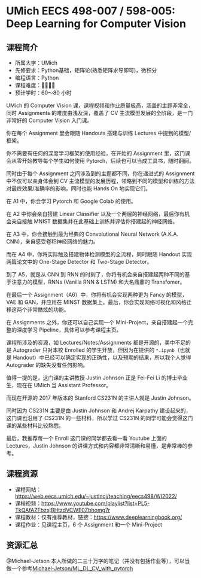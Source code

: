 # UMich EECS 498-007 / 598-005: Deep Learning for Computer Vision

## 课程简介

- 所属大学：UMich
- 先修要求：Python基础，矩阵论(熟悉矩阵求导即可)，微积分
- 编程语言：Python
- 课程难度：🌟🌟🌟🌟
- 预计学时：60～80 小时

UMich 的 Computer Vision 课，课程视频和作业质量极高，涵盖的主题非常全，同时 Assignments 的难度由浅及深，覆盖了 CV 主流模型发展的全阶段，是一门非常好的 Computer Vision 入门课。

你在每个 Assignment 里会跟随 Handouts 搭建与训练 Lectures 中提到的模型/框架。

你不需要有任何的深度学习框架的使用经验，在开始的 Assignment 里，这门课会从零开始教导每个学生如何使用 Pytorch，后续也可以当成工具书，随时翻阅。

同时由于每个 Assignment 之间涉及到的主题都不同，你在递进式的 Assignment 中不仅可以亲身体会到 CV 主流模型的发展历程，领略到不同的模型和训练的方法对最终效果/准确率的影响，同时也能 Hands On 地实现它们。

在 A1 中，你会学习 Pytorch 和 Google Colab 的使用。

在 A2 中你会亲自搭建 Linear Classifier 以及一个两层的神经网络，最后你有机会亲自接触 MNIST 数据集并在此基础上训练并评估你搭建起的神经网络。

在 A3 中，你会接触到最为经典的 Convolutional Neural Network (A.K.A. CNN)，亲自感受卷积神经网络的魅力。

而在 A4 中，你将实际触及搭建物体检测模型的全流程，同时跟随 Handout 实现两篇论文中的 One-Stage Detector 和 Two-Stage Detector。

到了 A5，就是从 CNN 到 RNN 的时刻了，你将有机会亲自搭建起两种不同的基于注意力的模型，RNNs (Vanilla RNN & LSTM) 和大名鼎鼎的 Transfomer。

在最后一个 Assignment（A6）中，你将有机会实现两种更为 Fancy 的模型，VAE 和 GAN，并应用在 MINST 数据集上。最后，你会实现网络可视化和风格迁移这两个非常酷炫的功能。

在 Assignments 之外，你还可以自己实现一个 Mini-Project，亲自搭建起一个完整的深度学习 Pipeline，具体可以参考课程主页。

课程所涉及的资源，如 Lectures/Notes/Assignments 都是开源的，美中不足的是 Autograder 只对本校 Enrolled 的学生开放，但因为在提供的 `*.ipynb`（也就是 Handout）中已经可以确定实现的正确性，以及预期的结果，所以我个人觉得 Autograder 的缺失没有任何影响。

值得一提的是，这门课的主讲教授 Justin Johnson 正是 Fei-Fei Li 的博士毕业生，现在在 UMich 当 Assistant Professor。

而现在开源的 2017 年版本的 Stanford CS231N 的主讲人就是 Justin Johnson。

同时因为 CS231N 主要是由 Justin Johnson 和 Andrej Karpathy 建设起来的，这门课也沿用了 CS231N 的一些材料，所以学过 CS231N 的同学可能会觉得这门课的某些材料比较熟悉。

最后，我推荐每一个 Enroll 这门课的同学都去看一看 Youtube 上面的 Lectures，Justin Johnson 的讲课方式和内容都非常清晰和易懂，是非常棒的参考。

## 课程资源

- 课程网站：<https://web.eecs.umich.edu/~justincj/teaching/eecs498/WI2022/>
- 课程视频：<https://www.youtube.com/playlist?list=PL5-TkQAfAZFbzxjBHtzdVCWE0Zbhomg7r>
- 课程教材：仅有推荐教材，链接：<https://www.deeplearningbook.org/>
- 课程作业：见课程主页，6 个 Assignment 和一个 Mini-Project
## 资源汇总
@Michael-Jetson 本人所做的二三十万字的笔记（并没有包括作业等），可以当做一个参考[Michael-Jetson/ML_DL_CV_with_pytorch](https://github.com/Michael-Jetson/ML_DL_CV_with_pytorch)
